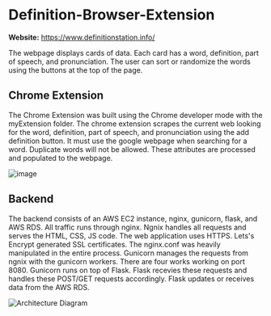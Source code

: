 # Definition-Browser-Extension
**Website:** https://www.definitionstation.info/

The webpage displays cards of data. Each card has a word, definition, part of speech, and pronunciation. The user can sort or randomize the words using the buttons at the top of the page.

## Chrome Extension
The Chrome Extension was built using the Chrome developer mode with the myExtension folder. The chrome extension scrapes the current web looking for the word, definition, part of speech, and pronunciation using the add definition button. It must use the google webpage when searching for a word. Duplicate words will not be allowed. These attributes are processed and populated to the webpage. 

![image](https://github.com/user-attachments/assets/8130a763-3f2f-4a45-960b-3b721602fff0)

## Backend
The backend consists of an AWS EC2 instance, nginx, gunicorn, flask, and AWS RDS. All traffic runs through nginx. Ngnix handles all requests and serves the HTML, CSS, JS code. The web application uses HTTPS. Lets's Encrypt generated SSL certificates. The nginx.conf was heavily manipulated in the entire process. Gunicorn manages the requests from ngnix with the gunicorn workers. There are four works working on port 8080. Gunicorn runs on top of Flask. Flask recevies these requests and handles these POST/GET requests accordingly. Flask updates or receives data from the AWS RDS. 


 ![Architecture Diagram](https://github.com/user-attachments/assets/30cbac00-1f6e-4e26-be0a-49534802bfb5)
